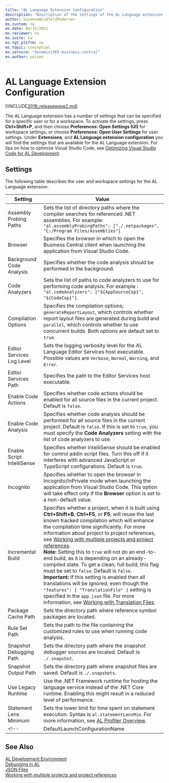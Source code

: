 ```yaml
---
title: "AL Language Extension Configuration"
description: "Description of the settings of the AL Language extension in Business Central."
author: SusanneWindfeldPedersen
ms.custom: na
ms.date: 04/15/2021
ms.reviewer: na
ms.suite: na
ms.tgt_pltfrm: na
ms.topic: conceptual
ms.service: "dynamics365-business-central"
ms.author: solsen
---
```


# AL Language Extension Configuration

[!INCLUDE[2019_releasewave2.md](../includes/2019_releasewave2.md)]

The AL Language extension has a number of settings that can be specified for a specific user or for a workspace. To activate the settings, press **Ctrl+Shift+P**, and then choose **Preferences: Open Settings (UI)** for workspace settings, or choose **Preferences: Open User Settings** for user settings. Under **Extensions**, and **AL Language extension configuration** you will find the settings that are available for the AL Language extension. For tips on how to optimize Visual Studio Code, see [Optimizing Visual Studio Code for AL Development](devenv-optimize-visual-studio-code.md).

## Settings
The following table describes the user and workspace settings for the AL Language extension:

|Setting|Value|
|-------|-----|
|Assembly Probing Paths|Sets the list of directory paths where the compiler searches for referenced .NET assemblies. For example: `"al.assemblyProbingPaths": ["./.netpackages", "C:/Program Files/Assemblies"]`|
|Browser|Specifies the browser in which to open the Business Central client when launching the application from Visual Studio Code.|
|Background Code Analysis|Specifies whether the code analysis should be performed in the background.|
|Code Analyzers|Sets the list of paths to code analyzers to use for performing code analysis. For example : `"al.codeAnalyzers": ["${AppSourceCop}", "${CodeCop}"]`.|
|Compilation Options|Specifies the compilation options; `generateReportLayout`, which controls whether report layout files are generated during build and `parallel`, which controls whether to use concurrent builds. Both options are default set to `true`.|
|Editor Services Log Level|Sets the logging verbosity level for the AL Language Editor Services host executable. Possible values are `Verbose`, `Normal`, `Warning`, and `Error`.|
|Editor Services Path|Specifies the path to the Editor Services host executable.|
|Enable Code Actions|Specifies whether code actions should be enabled for all source files in the current project. Default is `false`.|
|Enable Code Analysis|Specifies whether code analysis should be performed for all source files in the current project. Default is `false`. If this is set to `true`, you must specify the **Code Analyzers** setting with the list of code analyzers to use.|
|Enable Script IntelliSense|Specifies whether IntelliSense should be enabled for control addin script files. Turn this off if it interferes with advanced JavaScript or TypeScript configurations. Default is `true`.|
|Incognito|Specifies whether to open the browser in Incognito/InPrivate mode when launching the application from Visual Studio Code. This option will take effect only if the **Browser** option is set to a non-default value.|
|Incremental Build| Specifies whether a project, when it is built using **Ctrl+Shift+B**, **Ctrl+F5**, or **F5**, will reuse the last known tracked compilation which will enhance the compilation time significantly. For more information about project to project references, see [Working with multiple projects and project references](devenv-work-workspace-projects-references.md). <br> **Note:** Setting this to `true` will not do an end-to-end build, as it is depending on an already-compiled state. To get a clean, full build, this flag must be set to `false`. Default is `false`. <br> **Important:** If this setting is enabled then all translations will be ignored, even though the `"features": [ "TranslationFile" ]` setting is specified in the `app.json` file. For more information, see [Working with Translation Files](devenv-work-with-translation-files.md).|
|Package Cache Path|Sets the directory path where reference symbol packages are located.|
|Rule Set Path|Sets the path to the file containing the customized rules to use when running code analysis.|
|Snapshot Debugging Path|Sets the directory path where the snapshot debugger sources are located. Default is `./.snapshot`.|
|Snapshot Output Path|Sets the directory path where snapshot files are saved. Default is `./.snapshots`.|
|Use Legacy Runtime|Use the .NET Framework runtime for hosting the language service instead of the .NET Core runtime. Enabling this might result in a reduced level of performance.|
|Statement Lens Minimum|Sets the lower limit for time spent on statement execution. Syntax is `al.statementLensMin`. For more information, see [AL Profiler Overview](devenv-al-profiler-overview.md).|
<!-- |DefaultLaunchConfigurationName|Specifies the setting for resolving a server name. If this is set then all scenarios that need to resolve a server name will use this configuration setting.<br><br> For example, using the **Go to definition** option, if this server name is not specified, a list will be displayed to select a configuration from, which will be used going forward to resolve the server name and possibly provide symbolic information in the DAL file. To change that, specify the `DefaultLaunchConfigurationName`setting.<br> Another example is **Download symbols**; if there are multiple debug configurations, the specified `DefaultLaunchConfigurationName` will be used to resolve the server name and download symbols. If the server name is not specified, a list will be displayed to select a configuration from.| -->

## See Also

[AL Development Environment](devenv-reference-overview.md)  
[Debugging in AL](devenv-debugging.md)  
[JSON Files](devenv-json-files.md)  
[Working with multiple projects and project references](devenv-work-workspace-projects-references.md)  
